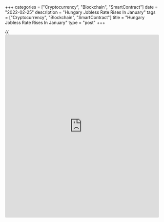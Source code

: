 +++
categories = ["Cryptocurrency", "Blockchain", "SmartContract"]
date = "2022-02-25"
description = "Hungary Jobless Rate Rises In January"
tags = ["Cryptocurrency", "Blockchain", "SmartContract"]
title = "Hungary Jobless Rate Rises In January"
type = "post"
+++

{{<iframe id="large-banner" src="https://www.bounty.group/#slide=27.0" width="100%" height="600" scrolling="no" style="border: 0px solid rgb(216, 221, 230); border-radius: 3px;">}}

Hungary's jobless rate increased marginally during the November-January
period, data from the Hungarian Central Statistical Office showed on
Friday.

The jobless rate rose to 3.8 percent in the November-January period from
3.7 percent during October to December.

The number of unemployed persons increased to 183,000 during the
November-January period from 180,300 in the previous three months.

The youth unemployment rate was 11.7 percent in the three months ended
January.

The employment rate fell to 63.7 percent in November-January period from
63.8 percent in October to December period.

The unemployment rate rose to 4.2 percent in January from 3.7 percent in
December.

For comments and feedback [contact](https://www.playgroundfx.com/contact/): editorial@rtt[news](https://www.letsplayfx.com/blog/forex-news-website/).com

[Economic News][1]

 **What parts of the world are seeing the best (and worst) economic
performances lately? Click[here][2] to check out our [Econ Scorecard][2]
and find out! See up-to-the-moment [ranking](https://www.playgroundfx.com/blog/crypto-exchange-ranking/)s for the best and worst
performers in [GDP][3], [unemployment rate][4], [inflation][5] and much
more.**

   1. www.rtt[news](https://www.letsplayfx.com/blog/forex-news-website/).com/Content/EconomicNews.aspx
   2. www.rtt[news](https://www.letsplayfx.com/blog/forex-news-website/).com/economic-scorecard/world-rank/unemployment-rate/highest-performance.aspx
   3. www.rtt[news](https://www.letsplayfx.com/blog/forex-news-website/).com/economic-scorecard/world-rank/GDP/highest-performance.aspx
   4. www.rtt[news](https://www.letsplayfx.com/blog/forex-news-website/).com/economic-scorecard/world-rank/unemployment-rate/lowest-performance.aspx
   5. www.rtt[news](https://www.letsplayfx.com/blog/forex-news-website/).com/economic-scorecard/world-rank/CPI/highest-performance.aspx